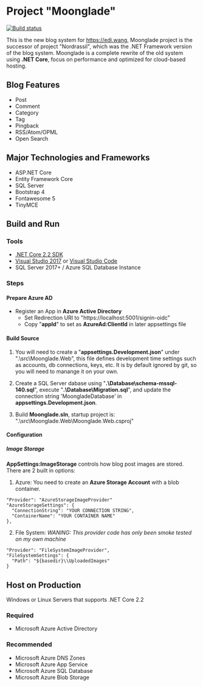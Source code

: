 # Project "Moonglade"

[![Build status](https://dev.azure.com/ediwang/EdiWang-GitHub-Builds/_apis/build/status/Moonglade-Master-CI)](https://dev.azure.com/ediwang/EdiWang-GitHub-Builds/_build/latest?definitionId=50)

This is the new blog system for https://edi.wang, Moonglade project is the successor of project "Nordrassil", which was the .NET Framework version of the blog system. Moonglade is a complete rewrite of the old system using **.NET Core**, focus on performance and optimized for cloud-based hosting.

## Blog Features
- Post
- Comment
- Category
- Tag
- Pingback
- RSS/Atom/OPML
- Open Search

## Major Technologies and Frameworks
- ASP.NET Core
- Entity Framework Core
- SQL Server
- Bootstrap 4
- Fontawesome 5
- TinyMCE

## Build and Run

### Tools
- [.NET Core 2.2 SDK](http://dot.net)
- [Visual Studio 2017](https://visualstudio.microsoft.com/) or [Visual Studio Code](https://code.visualstudio.com/)
- SQL Server 2017+ / Azure SQL Database Instance

### Steps

#### Prepare Azure AD

- Register an App in **Azure Active Directory**
  - Set Redirection URI to "https://localhost:5001/signin-oidc"
  - Copy "**appId**" to set as **AzureAd:ClientId** in later appsettings file

#### Build Source

1. You will need to create a "**appsettings.Development.json**" under ".\src\Moonglade.Web", this file defines development time settings such as accounts, db connections, keys, etc. It is by default ignored by git, so you will need to manange it on your own.

2. Create a SQL Server dabase using "**.\Database\schema-mssql-140.sql**", execute "**.\Database\Migration.sql**", and update the connection string 'MoongladeDatabase' in **appsettings.Development.json**. 

3. Build **Moonglade.sln**, startup project is: ".\src\Moonglade.Web\Moonglade.Web.csproj"

#### Configuration

##### Image Storage
**AppSettings:ImageStorage** controls how blog post images are stored. There are 2 built in options:

1. Azure: You need to create an **Azure Storage Account** with a blob container. 
```
"Provider": "AzureStorageImageProvider"
"AzureStorageSettings": {
  "ConnectionString": "YOUR CONNECTION STRING",
  "ContainerName": "YOUR CONTAINER NAME"
},
```

2. File System: *WANING: This provider code has only been smoke tested on my own machine*
```
"Provider": "FileSystemImageProvider",
"FileSystemSettings": {
  "Path": "${basedir}\\UploadedImages"
}
```

## Host on Production

Windows or Linux Servers that supports .NET Core 2.2

### Required
- Microsoft Azure Active Directory

### Recommended
- Microsoft Azure DNS Zones
- Microsoft Azure App Service
- Microsoft Azure SQL Database
- Microsoft Azure Blob Storage
